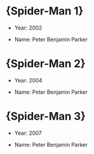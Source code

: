 # {Spider-Man 1}

- Year: 2002

- Name: Peter Benjamin Parker

# {Spider-Man 2}

- Year: 2004

- Name: Peter Benjamin Parker

# {Spider-Man 3}

- Year: 2007

- Name: Peter Benjamin Parker

